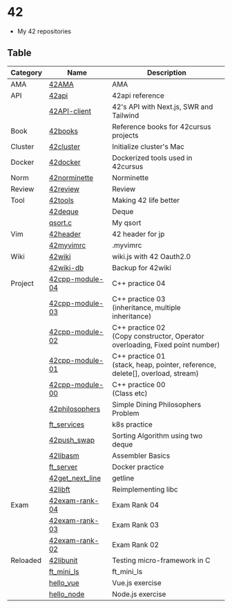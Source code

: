 # 42
- My 42 repositories

## Table

| Category | Name                                                             | Description                                                                      |
|----------|------------------------------------------------------------------|----------------------------------------------------------------------------------|
| AMA      | [42AMA](https://github.com/solareenlo/42AMA)                     | AMA                                                                              |
| API      | [42api](https://github.com/solareenlo/42api)                     | 42api reference                                                                  |
|          | [42API-client](https://github.com/solareenlo/42API-client)       | 42's API with Next.js, SWR and Tailwind                                          |
| Book     | [42books](https://github.com/solareenlo/42books)                 | Reference books for 42cursus projects                                            |
| Cluster  | [42cluster](https://github.com/solareenlo/42cluster)             | Initialize cluster's Mac                                                         |
| Docker   | [42docker](https://github.com/solareenlo/42docker)               | Dockerized tools used in 42cursus                                                |
| Norm     | [42norminette](https://github.com/solareenlo/42norminette)       | Norminette                                                                       |
| Review   | [42review](https://github.com/solareenlo/42review)               | Review                                                                           |
| Tool     | [42tools](https://github.com/solareenlo/42tools)                 | Making 42 life better                                                            |
|          | [42deque](https://github.com/solareenlo/42deque)                 | Deque                                                                            |
|          | [qsort.c](https://github.com/solareenlo/qsort.c)                 | My qsort                                                                         |
| Vim      | [42header](https://github.com/solareenlo/42header)               | 42 header for jp                                                                 |
|          | [42myvimrc](https://github.com/solareenlo/42myvimrc)             | .myvimrc                                                                         |
| Wiki     | [42wiki](https://github.com/solareenlo/42wiki)                   | wiki.js with 42 Oauth2.0                                                         |
|          | [42wiki-db](https://github.com/solareenlo/42wiki-db)             | Backup for 42wiki                                                                |
| Project  | [42cpp-module-04](https://github.com/solareenlo/42cpp-module-04) | C++ practice 04                                                                  |
|          | [42cpp-module-03](https://github.com/solareenlo/42cpp-module-03) | C++ practice 03<br>(inheritance, multiple inheritance)                           |
|          | [42cpp-module-02](https://github.com/solareenlo/42cpp-module-02) | C++ practice 02<br>(Copy constructor, Operator overloading, Fixed point number)  |
|          | [42cpp-module-01](https://github.com/solareenlo/42cpp-module-01) | C++ practice 01<br>(stack, heap, pointer, reference, delete[], overload, stream) |
|          | [42cpp-module-00](https://github.com/solareenlo/42cpp-module-00) | C++ practice 00<br>(Class etc)                                                   |
|          | [42philosophers](https://github.com/solareenlo/42philosophers)   | Simple Dining Philosophers Problem                                               |
|          | [ft_services](https://github.com/solareenlo/ft_services)         | k8s practice                                                                     |
|          | [42push_swap](https://github.com/solareenlo/42push_swap)         | Sorting Algorithm using two deque                                                |
|          | [42libasm](https://github.com/solareenlo/42libasm)               | Assembler Basics                                                                 |
|          | [ft_server](https://github.com/solareenlo/ft_server)             | Docker practice                                                                  |
|          | [42get_next_line](https://github.com/solareenlo/42get_next_line) | getline                                                                          |
|          | [42libft](https://github.com/solareenlo/42libft)                 | Reimplementing libc                                                              |
| Exam     | [42exam-rank-04](https://github.com/solareenlo/42exam-rank-04)   | Exam Rank 04                                                                     |
|          | [42exam-rank-03](https://github.com/solareenlo/42exam-rank-03)   | Exam Rank 03                                                                     |
|          | [42exam-rank-02](https://github.com/solareenlo/42exam-rank-02)   | Exam Rank 02                                                                     |
| Reloaded | [42libunit](https://github.com/solareenlo/42libunit)             | Testing micro-framework in C                                                     |
|          | [ft_mini_ls](https://github.com/solareenlo/ft_mini_ls)           | ft_mini_ls                                                                       |
|          | [hello_vue](https://github.com/solareenlo/hello_vue)             | Vue.js exercise                                                                  |
|          | [hello_node](https://github.com/solareenlo/hello_node)           | Node.js exercise                                                                 |
